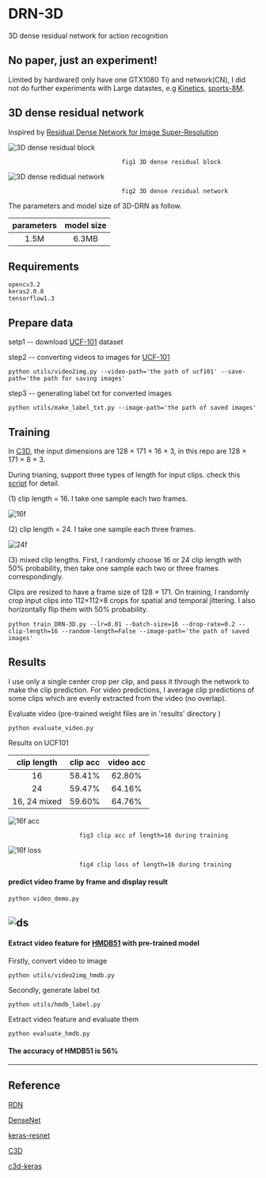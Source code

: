 # DRN-3D

3D dense residual network for action recognition

## No paper, just an experiment! 

Limited by hardware(I only have one GTX1080 Ti) and network(CN), I did not do further experiments with Large datastes, e.g [Kinetics](https://deepmind.com/research/open-source/open-source-datasets/kinetics/), [sports-8M](https://research.google.com/youtube8m/explore.html). 

## 3D dense residual network

Inspired by [Residual Dense Network for Image Super-Resolution](https://github.com/yulunzhang/RDN)

![3D dense residual block](https://github.com/TianzhongSong/DRN-3D/blob/master/imgs/3D-RDB.jpg)

                                    fig1 3D dense residual block

![3D dense redidual network](https://github.com/TianzhongSong/DRN-3D/blob/master/imgs/framework2.jpg)

                                    fig2 3D dense residual network

The parameters and model size of 3D-DRN as follow.

|parameters    | model size    |
| :-----------: |:------------:|
| 1.5M           | 6.3MB       |

## Requirements

    opencv3.2
    keras2.0.8
    tensorflow1.3

## Prepare data

setp1 -- download [UCF-101](http://crcv.ucf.edu/data/UCF101.php) dataset

step2 -- converting videos to images for [UCF-101](http://crcv.ucf.edu/data/UCF101.php)

    python utils/video2img.py --video-path='the path of ucf101' --save-path='the path for saving images'

step3 -- generating label txt for converted images

    python utils/make_label_txt.py --image-path='the path of saved images'

## Training

In [C3D](https://github.com/facebook/C3D), the input dimensions are 128 × 171 × 16 × 3, in this repo are 128 × 171 × 8 × 3.

During trianing, support three types of length for input clips. check this [script](https://github.com/TianzhongSong/DRN-3D/blob/master/train_DRN-3D.py) for detail.

(1) clip length = 16. I take one sample each two frames.

![16f](https://github.com/TianzhongSong/DRN-3D/blob/master/imgs/16f.jpg)

(2) clip length = 24. I take one sample each three frames.

![24f](https://github.com/TianzhongSong/DRN-3D/blob/master/imgs/24f.jpg)

(3) mixed clip lengths. First, I randomly choose 16 or 24 clip length with 50% probability, then take one sample each two or three frames correspondingly. 

Clips are resized to have a frame size of 128 × 171. On training, I randomly crop input clips into 112×112×8 crops for spatial and temporal jittering. I also horizontally ﬂip them with 50% probability. 

    python train_DRN-3D.py --lr=0.01 --batch-size=16 --drop-rate=0.2 --clip-length=16 --random-length=False --image-path='the path of saved images'

## Results

I use only a single center crop per clip, and pass it through the network to make the clip prediction. For video predictions, I average clip predictions of some clips which are evenly extracted from the video (no overlap).

Evaluate video (pre-trained weight files are in 'results' directory )

    python evaluate_video.py

Results on UCF101

|clip length    | clip acc      | video acc  |
| :-----------: |:-------------:| :---------:|
| 16            | 58.41%        | 62.80%     |
| 24            | 59.47%        | 64.16%     |
| 16, 24 mixed  | 59.60%        | 64.76%     |
    
![16f acc](https://github.com/TianzhongSong/DRN-3D/blob/master/results/drn-16/model_accuracy.png)

                        fig3 clip acc of length=16 during training

![16f loss](https://github.com/TianzhongSong/DRN-3D/blob/master/results/drn-16/model_loss.png)

                        fig4 clip loss of length=16 during training

#### predict video frame by frame and display result

    python video_demo.py
    
![ds](https://github.com/TianzhongSong/C3D-keras/blob/master/videos/out.gif)
-----------------------------------------------------------------------------

#### Extract video feature for [HMDB51](http://serre-lab.clps.brown.edu/resource/hmdb-a-large-human-motion-database/) with pre-trained model

Firstly, convert video to image

    python utils/video2img_hmdb.py

Secondly, generate label txt

    python utils/hmdb_label.py

Extract video feature and evaluate them

    python evaluate_hmdb.py

#### The accuracy of HMDB51 is 56%

-----------------------------------------------------------------------------

## Reference

[RDN](https://github.com/yulunzhang/RDN)

[DenseNet](https://github.com/liuzhuang13/DenseNet)

[keras-resnet](https://github.com/raghakot/keras-resnet)

[C3D](https://github.com/facebook/C3D)

[c3d-keras](https://github.com/TianzhongSong/C3D-keras)
